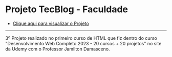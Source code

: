 # Projeto TecBlog - Faculdade
* [Clique aqui para visualizar o Projeto](gustavocarmomendes.github.io/Projetos-De-Cursos/Projeto%20TecBlog%20-%20Udemy)
***
3º Projeto realizado no primeiro curso de HTML que fiz dentro do curso "Desenvolvimento Web Completo 2023 - 20 cursos + 20 projetos" no site da Udemy com o Professor Jamilton Damasceno.
